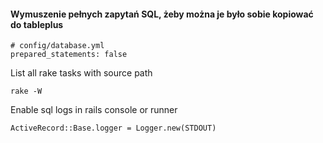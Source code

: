 #### Wymuszenie pełnych zapytań SQL, żeby można je było sobie kopiować do tableplus
```
# config/database.yml
prepared_statements: false
```

List all rake tasks with source path
```
rake -W
```


Enable sql logs in rails console or runner
```
ActiveRecord::Base.logger = Logger.new(STDOUT)
```

